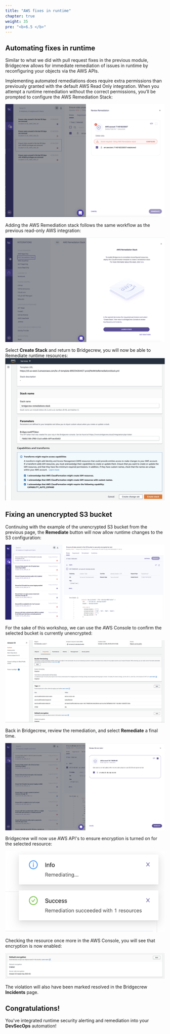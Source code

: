 ```yaml
---
title: "AWS fixes in runtime"
chapter: true
weight: 35
pre: "<b>6.5 </b>"
---
```


## Automating fixes in runtime

Similar to what we did with pull request fixes in the previous module, Bridgecrew allows for immediate remediation of issues in runtime by reconfiguring your objects via the AWS APIs.

Implementing automated remediations does require extra permissions than previously granted with the default AWS Read Only integration. When you attempt a runtime remediation without the correct permissions, you’ll be prompted to configure the AWS Remediation Stack: 


![AWS Bridgecrew Integration, Remediate](./images/dashboard-aws-runtime-00010.png "AWS Bridgecrew Integration, Remediate")

Adding the AWS Remediation stack follows the same workflow as the previous read-only AWS integration:

![AWS Bridgecrew remediation integration](./images/Remediate_stack_1.png "AWS Bridgecrew remediation integration")

Select **Create Stack** and return to Bridgecrew, you will now be able to Remediate runtime resources:
![AWS Bridgecrew remediation integration](./images/Remediate_stack_3.png "AWS Bridgecrew remediation integration")

## Fixing an unencrypted S3 bucket

Continuing with the example of the unencrypted S3 bucket from the previous page, the **Remediate** button will now allow runtime changes to the S3 configuration:

![AWS Bridgecrew remediating s3 unencrypted bucket](./images/remediation-s3-encryption-00001.png "AWS Bridgecrew remediating s3 unencrypted bucket")

For the sake of this workshop, we can use the AWS Console to confirm the selected bucket is currently unencrypted:

![AWS Bridgecrew remediating s3 unencrypted bucket](./images/remediation-s3-encryption-00006.png "AWS Bridgecrew remediating s3 unencrypted bucket")

Back in Bridgecrew, review the remediation, and select **Remediate** a final time.

![AWS Bridgecrew remediating s3 unencrypted bucket](./images/remediation-s3-encryption-00007.png "AWS Bridgecrew remediating s3 unencrypted bucket")

Bridgecrew will now use AWS API's to ensure encryption is turned on for the selected resource:

![AWS Bridgecrew remediating s3 unencrypted bucket](./images/remediation-s3-encryption-00008.png "AWS Bridgecrew remediating s3 unencrypted bucket")

Checking the resource once more in the AWS Console, you will see that encryption is now enabled:

![AWS Bridgecrew remediating s3 unencrypted bucket](./images/remediation-s3-encryption-00009.png "AWS Bridgecrew remediating s3 unencrypted bucket")

The violation will also have been marked resolved in the Bridgecrew **Incidents** page.


## Congratulations! 
You've integrated runtime security alerting and remediation into your **DevSecOps** automation! 